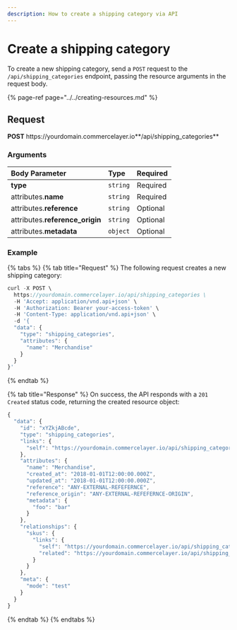 ```yaml
---
description: How to create a shipping category via API
---
```


# Create a shipping category

To create a new shipping category, send a `POST` request to the `/api/shipping_categories` endpoint, passing the resource arguments in the request body.

{% page-ref page="../../creating-resources.md" %}

## Request

**POST** https://<i></i>yourdomain.commercelayer.io**/api/shipping_categories**

### Arguments

| Body Parameter | Type | Required |
| :--- | :--- | :--- |
| **type** | `string` | Required |
| attributes.**name** | `string` | Required |
| attributes.**reference** | `string` | Optional |
| attributes.**reference_origin** | `string` | Optional |
| attributes.**metadata** | `object` | Optional |

### Example

{% tabs %}
{% tab title="Request" %}
The following request creates a new shipping category:

```javascript
curl -X POST \
  https://yourdomain.commercelayer.io/api/shipping_categories \
  -H 'Accept: application/vnd.api+json' \
  -H 'Authorization: Bearer your-access-token' \
  -H 'Content-Type: application/vnd.api+json' \
  -d '{
  "data": {
    "type": "shipping_categories",
    "attributes": {
      "name": "Merchandise"
    }
  }
}'
```
{% endtab %}

{% tab title="Response" %}
On success, the API responds with a `201 Created` status code, returning the created resource object:

```javascript
{
  "data": {
    "id": "xYZkjABcde",
    "type": "shipping_categories",
    "links": {
      "self": "https://yourdomain.commercelayer.io/api/shipping_categories/xYZkjABcde"
    },
    "attributes": {
      "name": "Merchandise",
      "created_at": "2018-01-01T12:00:00.000Z",
      "updated_at": "2018-01-01T12:00:00.000Z",
      "reference": "ANY-EXTERNAL-REFEFERNCE",
      "reference_origin": "ANY-EXTERNAL-REFEFERNCE-ORIGIN",
      "metadata": {
        "foo": "bar"
      }
    },
    "relationships": {
      "skus": {
        "links": {
          "self": "https://yourdomain.commercelayer.io/api/shipping_categories/xYZkjABcde/relationships/skus",
          "related": "https://yourdomain.commercelayer.io/api/shipping_categories/xYZkjABcde/skus"
        }
      }
    },
    "meta": {
      "mode": "test"
    }
  }
}
```
{% endtab %}
{% endtabs %}

